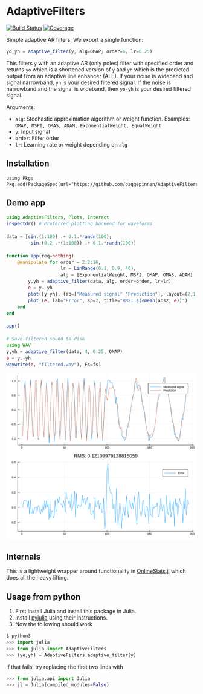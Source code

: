 # AdaptiveFilters

[![Build Status](https://travis-ci.org/baggepinnen/AdaptiveFilters.jl.svg?branch=master)](https://travis-ci.org/baggepinnen/AdaptiveFilters.jl)
[![Coverage](https://codecov.io/gh/baggepinnen/AdaptiveFilters.jl/branch/master/graph/badge.svg)](https://codecov.io/gh/baggepinnen/AdaptiveFilters.jl)


Simple adaptive AR filters. We export a single function:

```julia
yo,yh = adaptive_filter(y, alg=OMAP; order=6, lr=0.25)
```
This filters `y` with an adaptive AR (only poles) filter with specified order and returns `yo` which is a shortened version of `y` and `yh` which is the predicted output from an adaptive line enhancer (ALE). If your noise is wideband and signal narrowband, `yh` is your desired filtered signal. If the noise is narrowband and the signal is wideband, then `yo-yh` is your desired filtered signal.

Arguments:
- `alg`: Stochastic approximation algorithm or weight function. Examples: `OMAP, MSPI, OMAS, ADAM, ExponentialWeight, EqualWeight`
- `y`: Input signal
- `order`: Filter order
- `lr`: Learning rate or weight depending on `alg`

## Installation
```
using Pkg; Pkg.add(PackageSpec(url="https://github.com/baggepinnen/AdaptiveFilters.jl"))
```



## Demo app
```julia
using AdaptiveFilters, Plots, Interact
inspectdr() # Preferred plotting backend for waveforms

data = [sin.(1:100) .+ 0.1.*randn(100);
         sin.(0.2 .*(1:100)) .+ 0.1.*randn(100)]

function app(req=nothing)
    @manipulate for order = 2:2:10,
                    lr = LinRange(0.1, 0.9, 40),
                    alg = [ExponentialWeight, MSPI, OMAP, OMAS, ADAM]
        y,yh = adaptive_filter(data, alg, order=order, lr=lr)
        e = y.-yh
        plot([y yh], lab=["Measured signal" "Prediction"], layout=(2,1), show=false, sp=1)
        plot!(e, lab="Error", sp=2, title="RMS: $(√mean(abs2, e))")
    end
end

app()

# Save filtered sound to disk
using WAV
y,yh = adaptive_filter(data, 4, 0.25, OMAP)
e = y.-yh
wavwrite(e, "filtered.wav"), Fs=fs)
```
![window](figs/demo.svg)



## Internals
This is a lightweight wrapper around functionality in [OnlineStats.jl](https://github.com/joshday/OnlineStats.jl) which does all the heavy lifting.

## Usage from python
1. First install Julia and install this package in Julia.
2. Install [pyjulia](https://github.com/JuliaPy/pyjulia) using their instructions.
3. Now the following should work

```python
$ python3
>>> import julia
>>> from julia import AdaptiveFilters
>>> (yo,yh) = AdaptiveFilters.adaptive_filter(y)
```
if that fails, try replacing the first two lines with
```python
>>> from julia.api import Julia
>>> jl = Julia(compiled_modules=False)
```

